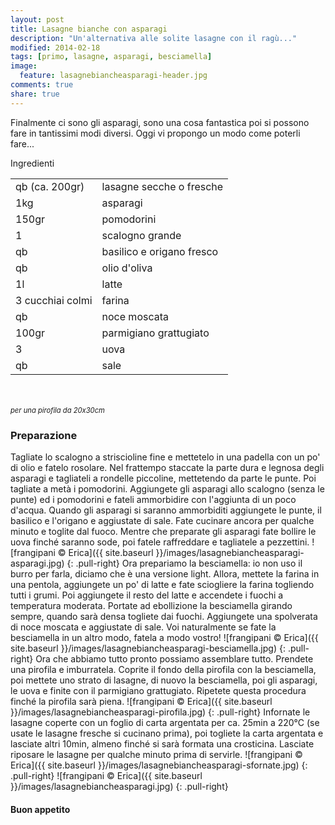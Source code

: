 ```yaml
---
layout: post
title: Lasagne bianche con asparagi
description: "Un'alternativa alle solite lasagne con il ragù..."
modified: 2014-02-18
tags: [primo, lasagne, asparagi, besciamella]
image:
  feature: lasagnebiancheasparagi-header.jpg
comments: true
share: true
---
```


Finalmente ci sono gli asparagi, sono una cosa fantastica poi si possono fare in tantissimi modi diversi. Oggi vi propongo un modo come poterli fare...

<div class="ingredients">
  <div class="ingredients-title">Ingredienti</div>
  <table>
    <tbody>
      <tr>
        <td>qb (ca. 200gr)</td>
        <td>lasagne secche o fresche</td>
      </tr>
      <tr>
        <td>1kg</td>
        <td>asparagi</td>
      </tr>
      <tr>
        <td>150gr</td>
        <td>pomodorini</td>
      </tr>
      <tr>
        <td>1</td>
        <td>scalogno grande</td>
      </tr>
      <tr>
        <td>qb</td>
        <td>basilico e origano fresco</td>
      </tr>
      <tr>
        <td>qb</td>
        <td>olio d'oliva</td>
      </tr>
      <tr>
        <td>1l</td>
        <td>latte</td>
      </tr>
      <tr>
        <td>3 cucchiai colmi</td>
        <td>farina</td>
      </tr>
      <tr>
        <td>qb</td>
        <td>noce moscata</td>
      </tr>
      <tr>
        <td>100gr</td>
        <td>parmigiano grattugiato</td>
      </tr>
      <tr>
        <td>3</td>
        <td>uova</td>
      </tr>
      <tr>
        <td>qb</td>
        <td>sale</td>
      </tr>
    </tbody>
  </table>
  <br></br>
  <i class="pull-right" style="font-size: 80%;">per una pirofila da 20x30cm</i>
</div>


<h3>
  <font color="grey">
    <i class="icon-cogs"></i>
  </font> Preparazione
</h3>

Tagliate lo scalogno a striscioline fine e mettetelo in una padella con un po' di olio e fatelo rosolare. Nel frattempo staccate la parte dura e legnosa degli asparagi e tagliateli a rondelle piccoline, mettetendo da parte le punte. Poi tagliate a metà i pomodorini. Aggiungete gli asparagi allo scalogno (senza le punte) ed i pomodorini e fateli ammorbidire con l'aggiunta di un poco d'acqua. Quando gli asparagi si saranno ammorbiditi aggiungete le punte, il basilico e l'origano e aggiustate di sale. Fate cucinare ancora per qualche minuto e toglite dal fuoco. Mentre che preparate gli asparagi fate bollire le uova finché saranno sode, poi fatele raffreddare e tagliatele a pezzettini.
![frangipani © Erica]({{ site.baseurl }}/images/lasagnebiancheasparagi-asparagi.jpg)
{: .pull-right}
Ora prepariamo la besciamella: io non uso il burro per farla, diciamo che è una versione light. Allora, mettete la farina in una pentola, aggiungete un po' di latte e fate sciogliere la farina togliendo tutti i grumi. Poi aggiungete il resto del latte e accendete i fuochi a temperatura moderata. Portate ad ebollizione la besciamella girando sempre, quando sarà densa togliete dai fuochi. Aggiungete una spolverata di noce moscata e aggiustate di sale. Voi naturalmente se fate la besciamella in un altro modo, fatela a modo vostro!
![frangipani © Erica]({{ site.baseurl }}/images/lasagnebiancheasparagi-besciamella.jpg)
{: .pull-right}
Ora che abbiamo tutto pronto possiamo assemblare tutto. Prendete una pirofila e imburratela. Coprite il fondo della pirofila con la besciamella, poi mettete uno strato di lasagne, di nuovo la besciamella, poi gli asparagi, le uova e finite con il parmigiano grattugiato. Ripetete questa procedura finché la pirofila sarà piena.
![frangipani © Erica]({{ site.baseurl }}/images/lasagnebiancheasparagi-pirofila.jpg)
{: .pull-right}
Infornate le lasagne coperte con un foglio di carta argentata per ca. 25min a 220°C (se usate le lasagne fresche si cucinano prima), poi togliete la carta argentata e lasciate altri 10min, almeno finché si sarà formata una crosticina. Lasciate riposare le lasagne per qualche minuto prima di servirle.
![frangipani © Erica]({{ site.baseurl }}/images/lasagnebiancheasparagi-sfornate.jpg)
{: .pull-right}
![frangipani © Erica]({{ site.baseurl }}/images/lasagnebiancheasparagi.jpg)
{: .pull-right}

<h4>Buon appetito
  <font color="red">
    <i class="icon-smile"></i>
  </font>
</h4>
